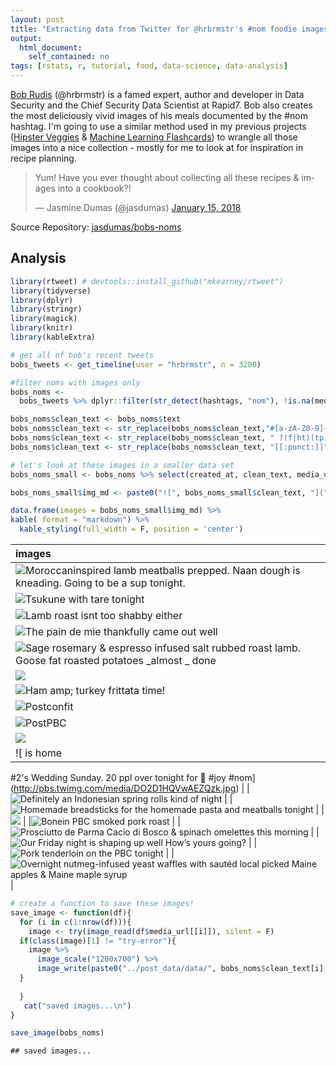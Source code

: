 ```yaml
---
layout: post
title: "Extracting data from Twitter for @hrbrmstr's #nom foodie images"
output: 
  html_document: 
    self_contained: no
tags: [rstats, r, tutorial, food, data-science, data-analysis]
---
```






[Bob Rudis](https://rud.is/) (@hrbrmstr) is a famed expert, author and developer in Data Security and the Chief Security Data Scientist at Rapid7. Bob also creates the most deliciously vivid images of his meals documented by the #nom hashtag. I'm going to use a similar method used in my previous projects ([Hipster Veggies](https://github.com/jasdumas/hipster-veggies) & [Machine Learning Flashcards](https://jasdumas.github.io/2017-05-02-twitter-ml-flashcards/)) to wrangle all those images into a nice collection - mostly for me to look at for inspiration in recipe planning.

<blockquote class="twitter-tweet" data-lang="en"><p lang="en" dir="ltr">Yum! Have you ever thought about collecting all these recipes &amp; images into a cookbook?!</p>&mdash; Jasmine Dumas (@jasdumas) <a href="https://twitter.com/jasdumas/status/952971103990898689?ref_src=twsrc%5Etfw">January 15, 2018</a></blockquote>
<script async src="https://platform.twitter.com/widgets.js" charset="utf-8"></script>

Source Repository: [jasdumas/bobs-noms](https://github.com/jasdumas/bobs-noms)

## Analysis


```r
library(rtweet) # devtools::install_github("mkearney/rtweet")
library(tidyverse)
library(dplyr)
library(stringr)
library(magick)
library(knitr)
library(kableExtra)
```



```r
# get all of bob's recent tweets
bobs_tweets <- get_timeline(user = "hrbrmstr", n = 3200)

#filter noms with images only
bobs_noms <- 
  bobs_tweets %>% dplyr::filter(str_detect(hashtags, "nom"), !is.na(media_url))
```



```r
bobs_noms$clean_text <- bobs_noms$text
bobs_noms$clean_text <- str_replace(bobs_noms$clean_text,"#[a-zA-Z0-9]{1,}", "") # remove the hashtag
bobs_noms$clean_text <- str_replace(bobs_noms$clean_text, " ?(f|ht)(tp)(s?)(://)(.*)[.|/](.*)", "") # remove the url link
bobs_noms$clean_text <- str_replace(bobs_noms$clean_text, "[[:punct:]]", "") # remove punctuation
```



```r
# let's look at these images in a smaller data set
bobs_noms_small <- bobs_noms %>% select(created_at, clean_text, media_url)

bobs_noms_small$img_md <- paste0("![", bobs_noms_small$clean_text, "](", bobs_noms_small$media_url, ")")
```


```r
data.frame(images = bobs_noms_small$img_md) %>% 
kable( format = "markdown") %>%
  kable_styling(full_width = F, position = 'center') 
```



|images                                                                                                                                                     |
|:----------------------------------------------------------------------------------------------------------------------------------------------------------|
|![Moroccaninspired lamb meatballs prepped. Naan dough is kneading. Going to be a  sup tonight.](http://pbs.twimg.com/media/DTmdeptVoAAZYpp.jpg)            |
|![Tsukune with tare tonight ](http://pbs.twimg.com/media/DTTF55oX0AMyyVL.jpg)                                                                              |
|![Lamb roast isnt too shabby either ](http://pbs.twimg.com/media/DS4_fRFU0AA3LVL.jpg)                                                                      |
|![The pain de mie thankfully came out well ](http://pbs.twimg.com/media/DS48BemVAAAN38J.jpg)                                                               |
|![Sage rosemary &amp; espresso infused salt rubbed roast lamb. Goose fat roasted potatoes _almost _ done ](http://pbs.twimg.com/media/DR7j-HMV4AAzXpH.jpg) |
|![](http://pbs.twimg.com/media/DQDDt9qXcAAg_Hb.jpg)                                                                                                        |
|![Ham amp; turkey frittata time! ](http://pbs.twimg.com/media/DPfXiVBXkAAkKAK.jpg)                                                                         |
|![Postconfit ](http://pbs.twimg.com/media/DO34I4oXkAEvmDS.jpg)                                                                                             |
|![PostPBC ](http://pbs.twimg.com/media/DO32TmIX0AAmkT7.jpg)                                                                                                |
|![](http://pbs.twimg.com/media/DO2xnqcXcAAGBZO.jpg)                                                                                                        |
|![ is home
#2's Wedding Sunday.
20 ppl over tonight for 🦃
#joy
#nom](http://pbs.twimg.com/media/DO2D1HQVwAEZQzk.jpg)                                       |
|![Definitely an Indonesian spring rolls kind of night ](http://pbs.twimg.com/media/DNVuMHWWkAI4biV.jpg)                                                    |
|![Homemade breadsticks for the homemade pasta and meatballs tonight ](http://pbs.twimg.com/media/DNBMw2NWAAEwGft.jpg)                                      |
|![](http://pbs.twimg.com/media/DM8GWXYXcAEAFkJ.jpg)                                                                                                        |
|![Bonein PBC smoked pork roast ](http://pbs.twimg.com/media/DMniz1TX0AAboZw.jpg)                                                                           |
|![Prosciutto de Parma Cacio di Bosco &amp; spinach omelettes this morning ](http://pbs.twimg.com/media/DMlFfC0X0AAPuVf.jpg)                                |
|![Our Friday night is shaping up well How’s yours going? ](http://pbs.twimg.com/media/DMDWHUdX4AEJF5r.jpg)                                                 |
|![Pork tenderloin on the PBC tonight ](http://pbs.twimg.com/media/DLz-HotX4AEVVY1.jpg)                                                                     |
|![Overnight nutmeg-infused yeast waffles with sautéd local picked Maine apples &amp; Maine maple syrup ](http://pbs.twimg.com/media/DK-fDgRWkAAGuhe.jpg)   |


```r
# create a function to save these images!
save_image <- function(df){
  for (i in c(1:nrow(df))){
    image <- try(image_read(df$media_url[[i]]), silent = F)
  if(class(image)[1] != "try-error"){
    image %>%
      image_scale("1200x700") %>%
      image_write(paste0("../post_data/data/", bobs_noms$clean_text[i],".jpg"))
  }
 
  }
   cat("saved images...\n")
}

save_image(bobs_noms)
```

```
## saved images...
```
